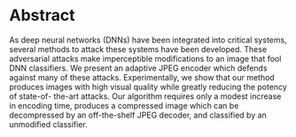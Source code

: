 # Abstract
As deep neural networks (DNNs) have been integrated into critical systems, several methods to attack these systems have been developed. These adversarial attacks make imperceptible modifications to an image that fool DNN classifiers. We present an adaptive JPEG encoder which defends against many of these attacks. Experimentally, we show that our method produces images with high visual quality while greatly reducing the potency of state-of- the-art attacks. Our algorithm requires only a modest increase in encoding time, produces a compressed image which can be decompressed by an off-the-shelf JPEG decoder, and classified by an unmodified classifier.
